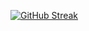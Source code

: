 
[![GitHub Streak](https://github-readme-streak-stats-flame-seven.vercel.app?user=Tozzettini&theme=iceberg)](https://git.io/streak-stats)

